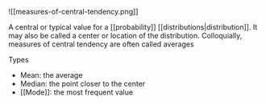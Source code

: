 ![[measures-of-central-tendency.png]]

A central or typical value for a [[probability]] [[distributions|distribution]]. It may also be called a center or location of the distribution. Colloquially, measures of central tendency are often called averages

Types

- Mean: the average
- Median: the point closer to the center
- [[Mode]]: the most frequent value